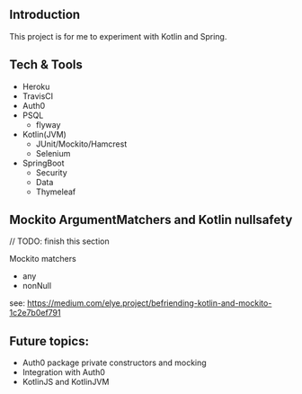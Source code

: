## Introduction
This project is for me to experiment with Kotlin and Spring.

## Tech & Tools
- Heroku
- TravisCI
- Auth0
- PSQL
	- flyway
- Kotlin(JVM)
	- JUnit/Mockito/Hamcrest
	- Selenium
- SpringBoot
	- Security
	- Data
	- Thymeleaf
	
	
## Mockito ArgumentMatchers and Kotlin nullsafety
// TODO: finish this section

Mockito matchers 
- any
- nonNull

see: https://medium.com/elye.project/befriending-kotlin-and-mockito-1c2e7b0ef791

## Future topics:
- Auth0 package private constructors and mocking
- Integration with Auth0
- KotlinJS and KotlinJVM
